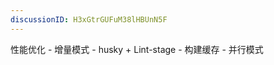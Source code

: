 ```yaml
---
discussionID: H3xGtrGUFuM38lHBUnN5F
---
```

性能优化
    - 增量模式
      - husky + Lint-stage
    - 构建缓存
    - 并行模式